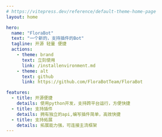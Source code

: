 ```yaml
---
# https://vitepress.dev/reference/default-theme-home-page
layout: home

hero:
  name: "FloraBot"
  text: "一个新的，支持插件的Bot"
  tagline: 开源 轻量 便捷
  actions:
    - theme: brand
      text: 立刻使用
      link: /installenvironment.md
    - theme: alt
      text: github
      link: https://github.com/FloraBotTeam/FloraBot

features:
  - title: 开源便捷
    details: 使用python开发，支持跨平台运行，方便快捷
  - title: 支持插件
    details: 拥有独立的api,编写插件简单，高效快捷
  - title: 支持拓展
    details: 拓展能力强，可连接主流框架
---
```


